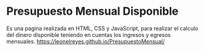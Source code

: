 # Presupuesto Mensual Disponible
Es una pagina realizada en HTML, CSS y JavaScript, para realizar el calculo del dinero disponible teniendo en cuentas los ingresos y egresos mensuales.
https://leonelreyes.github.io/PresupuestoMensual/
